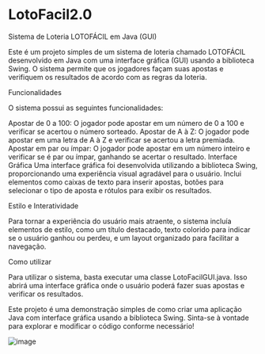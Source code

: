 # LotoFacil2.0

Sistema de Loteria LOTOFÁCIL em Java (GUI)

Este é um projeto simples de um sistema de loteria chamado LOTOFÁCIL desenvolvido em Java com uma interface gráfica (GUI) usando a biblioteca Swing. O sistema permite que os jogadores façam suas apostas e verifiquem os resultados de acordo com as regras da loteria.

Funcionalidades

O sistema possui as seguintes funcionalidades:

Apostar de 0 a 100: O jogador pode apostar em um número de 0 a 100 e verificar se acertou o número sorteado.
Apostar de A à Z: O jogador pode apostar em uma letra de A à Z e verificar se acertou a letra premiada.
Apostar em par ou ímpar: O jogador pode apostar em um número inteiro e verificar se é par ou ímpar, ganhando se acertar o resultado.
Interface Gráfica
Uma interface gráfica foi desenvolvida utilizando a biblioteca Swing, proporcionando uma experiência visual agradável para o usuário. Inclui elementos como caixas de texto para inserir apostas, botões para selecionar o tipo de aposta e rótulos para exibir os resultados.


Estilo e Interatividade

Para tornar a experiência do usuário mais atraente, o sistema incluía elementos de estilo, como um título destacado, texto colorido para indicar se o usuário ganhou ou perdeu, e um layout organizado para facilitar a navegação.

Como utilizar

Para utilizar o sistema, basta executar uma classe LotoFacilGUI.java. Isso abrirá uma interface gráfica onde o usuário poderá fazer suas apostas e verificar os resultados.

Este projeto é uma demonstração simples de como criar uma aplicação Java com interface gráfica usando a biblioteca Swing. Sinta-se à vontade para explorar e modificar o código conforme necessário!



![image](https://github.com/cj0809/LotoFacil2.0/assets/114233329/68b52a40-e6ba-489b-9fdc-33f2d47592cd)
